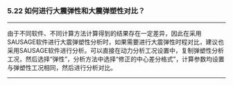﻿### 5.22  如何进行大震弹性和大震弹塑性对比？---
由于不同软件、不同计算方法计算得到的结果存在一定差异，因此在采用SAUSAGE软件进行大震弹塑性分析时，如果需要进行大震弹性时程对比，建议也采用SAUSAGE软件进行分析。可以直接在动力分析工况设置中，复制弹塑性分析工况，然后选择“弹性”，分析方法中选择“修正的中心差分格式”，计算参数均设置与弹塑性工况相同，然后进行分析对比。---
